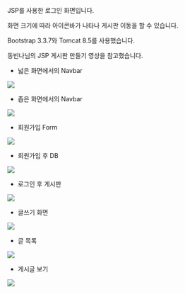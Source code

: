 JSP를 사용한 로그인 화면입니다. 

화면 크기에 따라 아이콘바가 나타나 게시판 이동을 할 수 있습니다. 

Bootstrap 3.3.7와 Tomcat 8.5를 사용했습니다.

동빈나님의 JSP 게시판 만들기 영상을 참고했습니다.


- 넓은 화면에서의 Navbar
<img src="https://user-images.githubusercontent.com/82144761/144203276-2a89d924-9688-4bbc-b691-9baa129e4d48.png"/>

- 좁은 화면에서의 Navbar
<img src="https://user-images.githubusercontent.com/82144761/144207342-e8be5985-31ad-4c1a-9a5a-826627885c19.png"/>

- 회원가입 Form
<img src="https://user-images.githubusercontent.com/82144761/144737544-03ef9ec8-fab8-4967-938c-280553a54ed3.png"/>

- 회원가입 후 DB
<img src="https://user-images.githubusercontent.com/82144761/144738179-ca21a7d6-3089-4a5b-9882-370f59b76e87.png"/>

- 로그인 후 게시판
<img src="https://user-images.githubusercontent.com/82144761/144747550-3ae205c7-33ad-4997-a98c-cf1d48578398.png"/>

- 글쓰기 화면
<img src="https://user-images.githubusercontent.com/82144761/144749469-606b14f1-170d-43ec-b2af-d426ee1b98cf.png"/>

- 글 목록
<img src="https://user-images.githubusercontent.com/82144761/144751035-2acee926-47f2-4c4e-9aec-0a992bb02aec.png"/>

- 게시글 보기
<img src="https://user-images.githubusercontent.com/82144761/144752729-ca9f3014-bd58-4940-84fc-b181efbabd75.png"/>




